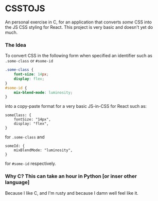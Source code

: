 # CSSTOJS

An personal exercise in C, for an application that converts _some_ CSS into the JS CSS styling for React.
This project is very basic and doesn't yet do much.

### The Idea

To convert CSS in the following form when specified an identifier such as `.some-class` or `#some-id`

```css
.some-class {
	font-size: 14px;
	display: flex;
}
#some-id {
	mix-blend-mode: luminosity;
}
```

into a copy-paste format for a very basic JS-in-CSS for React such as:

```JSS
someClass: {
    fontSize: "14px",
    display: "flex",
}
```

for `.some-class` and

```JSS
someId: {
    mixBlendMode: "luminosity",
}
```

for `#some-id` respectively.

### Why C? This can take an hour in Python [or inser other language]

Because I like C, and I'm rusty and because I damn well feel like it.
